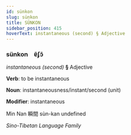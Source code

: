 ```yaml
---
id: sünkon
slug: sünkon
title: SÜNKON
sidebar_position: 415
hoverText: instantaneous (second) § Adjective
---
```


### sünkon&emsp;<span kind="abugida">ɐ̃ʄɔ̃</span>

*instantaneous (second)* **§** Adjective

**Verb**: to be instantaneous

**Noun**: instantaneousness/instant/second (unit)

**Modifier**: instantaneous

Min Nan 瞬間 sùn-kan undefined

*Sino-Tibetan Language Family*